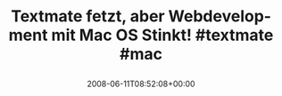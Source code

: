 ---
retweeted: false
source: <a href="http://twitter.com" rel="nofollow">Twitter Web Client</a>
entities:
  hashtags:
  - text: textmate
    indices:
    - '55'
    - '64'
  - text: mac
    indices:
    - '65'
    - '69'
  symbols: []
  user_mentions: []
  urls: []
display_text_range:
- '0'
- '69'
favorite_count: '0'
id_str: '832017590'
truncated: false
retweet_count: '0'
id: '832017590'
created_at: Wed Jun 11 08:52:08 +0000 2008
favorited: false
full_text: 'Textmate fetzt, aber Webdevelopment mit Mac OS Stinkt! #textmate #mac'
lang: de
tags:
- textmate
- mac
- pesos/twitter
date: '2008-06-11T08:52:08+00:00'
src: https://twitter.com/bascht/status/832017590
original_url: https://twitter.com/bascht/status/832017590
type: twitter_tweet
text: 'Textmate fetzt, aber Webdevelopment mit Mac OS Stinkt! #textmate #mac'
title: 'Textmate fetzt, aber Webdevelopment mit Mac OS Stinkt! #textmate #mac

  '

---